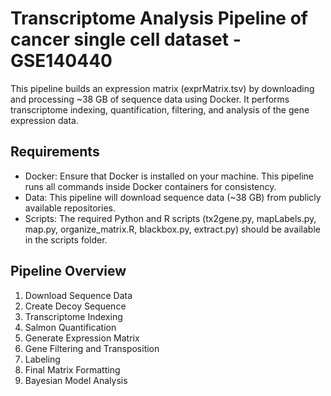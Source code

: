 # Transcriptome Analysis Pipeline of cancer single cell dataset - GSE140440

This pipeline builds an expression matrix (exprMatrix.tsv) by downloading and processing ~38 GB of sequence data using Docker. It performs transcriptome indexing, quantification, filtering, and analysis of the gene expression data. 

## Requirements

- Docker: Ensure that Docker is installed on your machine. This pipeline runs all commands inside Docker containers for consistency.
- Data: This pipeline will download sequence data (~38 GB) from publicly available repositories.
- Scripts: The required Python and R scripts (tx2gene.py, mapLabels.py, map.py, organize_matrix.R, blackbox.py, extract.py) should be available in the scripts folder.

## Pipeline Overview

1. Download Sequence Data
2. Create Decoy Sequence
3. Transcriptome Indexing
4. Salmon Quantification
5. Generate Expression Matrix
6. Gene Filtering and Transposition
7. Labeling
8. Final Matrix Formatting
9. Bayesian Model Analysis


